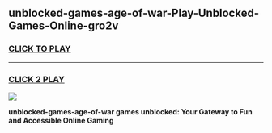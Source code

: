 
## unblocked-games-age-of-war-Play-Unblocked-Games-Online-gro2v
<h3>
<a href="https://premium76.site?title=unblocked-games-age-of-war&ref=25A">CLICK TO PLAY</a></h3>
<hr>

<h3>
<a href="https://premium76.site?title=unblocked-games-age-of-war&ref=25A">CLICK 2 PLAY</a>
  
</h3>

<a href="https://premium76.site?title=unblocked-games-age-of-war&ref=25A"><img src="https://clearcache.store/games.png"></a>


**unblocked-games-age-of-war games unblocked: Your Gateway to Fun and Accessible Online Gaming**
